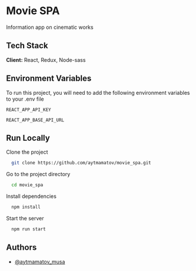 # Movie SPA

Information app on cinematic works

## Tech Stack

**Client:** React, Redux, Node-sass

## Environment Variables

To run this project, you will need to add the following environment variables to your .env file

`REACT_APP_API_KEY`

`REACT_APP_BASE_API_URL`

## Run Locally

Clone the project

```bash
  git clone https://github.com/aytmamatov/movie_spa.git
```

Go to the project directory

```bash
  cd movie_spa
```

Install dependencies

```bash
  npm install
```

Start the server

```bash
  npm run start
```

## Authors

- [@aytmamatov_musa](https://www.github.com/aytmamatov)
